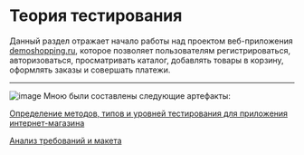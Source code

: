 # Теория тестирования

Данный раздел отражает начало работы над проектом веб-приложения [demoshopping.ru](https://demoshopping.ru/),
которое позволяет пользователям регистрироваться, авторизоваться, просматривать каталог, добавлять товары в корзину, оформлять заказы и совершать платежи.
_______________________________________________________________________________________________

![image](https://github.com/user-attachments/assets/bd3f7e52-ca13-42ab-84ee-fa9f515f4916) Мною были составлены следующие артефакты:

[Определение методов, типов и уровней тестирования для приложения интернет-магазина](https://docs.google.com/spreadsheets/d/1IG1OTpXRGBjSBosbBMMXn3g9axU3EYZwp7yQJ_bnxSM/edit?usp=sharing)

[Анализ требований и макета](https://docs.google.com/spreadsheets/d/1wsep8lJfOtOKQSEAdwxFPFFETF43tvFPNC5O8eotiUQ/edit?usp=sharing)


